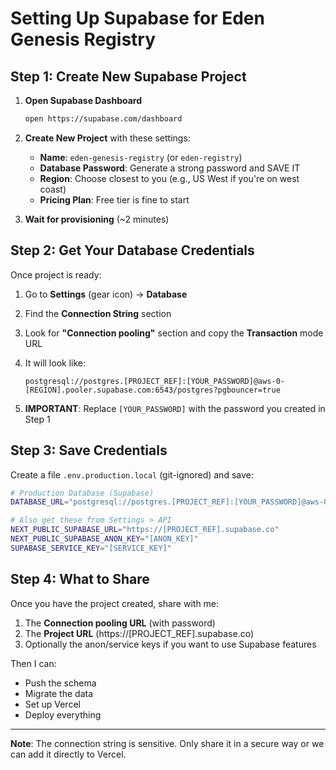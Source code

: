 # Setting Up Supabase for Eden Genesis Registry

## Step 1: Create New Supabase Project

1. **Open Supabase Dashboard**
   ```bash
   open https://supabase.com/dashboard
   ```

2. **Create New Project** with these settings:
   - **Name**: `eden-genesis-registry` (or `eden-registry`)
   - **Database Password**: Generate a strong password and SAVE IT
   - **Region**: Choose closest to you (e.g., US West if you're on west coast)
   - **Pricing Plan**: Free tier is fine to start

3. **Wait for provisioning** (~2 minutes)

## Step 2: Get Your Database Credentials

Once project is ready:

1. Go to **Settings** (gear icon) → **Database**

2. Find the **Connection String** section

3. Look for **"Connection pooling"** section and copy the **Transaction** mode URL

4. It will look like:
   ```
   postgresql://postgres.[PROJECT_REF]:[YOUR_PASSWORD]@aws-0-[REGION].pooler.supabase.com:6543/postgres?pgbouncer=true
   ```

5. **IMPORTANT**: Replace `[YOUR_PASSWORD]` with the password you created in Step 1

## Step 3: Save Credentials

Create a file `.env.production.local` (git-ignored) and save:

```bash
# Production Database (Supabase)
DATABASE_URL="postgresql://postgres.[PROJECT_REF]:[YOUR_PASSWORD]@aws-0-[REGION].pooler.supabase.com:6543/postgres?pgbouncer=true"

# Also get these from Settings > API
NEXT_PUBLIC_SUPABASE_URL="https://[PROJECT_REF].supabase.co"
NEXT_PUBLIC_SUPABASE_ANON_KEY="[ANON_KEY]"
SUPABASE_SERVICE_KEY="[SERVICE_KEY]"
```

## Step 4: What to Share

Once you have the project created, share with me:

1. The **Connection pooling URL** (with password)
2. The **Project URL** (https://[PROJECT_REF].supabase.co)
3. Optionally the anon/service keys if you want to use Supabase features

Then I can:
- Push the schema
- Migrate the data
- Set up Vercel
- Deploy everything

---

**Note**: The connection string is sensitive. Only share it in a secure way or we can add it directly to Vercel.